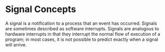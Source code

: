 # Signal Concepts
A signal is a notification to a process that an event has occurred. Signals are sometimes described as software interrupts. Signals are analogous to hardware interrupts
in that they interrupt the normal flow of execution of a program; in most cases, it is not possible to predict exactly when a signal will arrive.